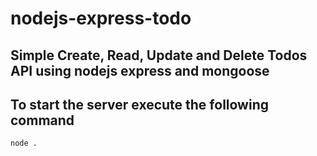 # nodejs-express-todo

## Simple Create, Read, Update and Delete Todos API using nodejs express and mongoose

## To start the server execute the following command

```
node .
```
